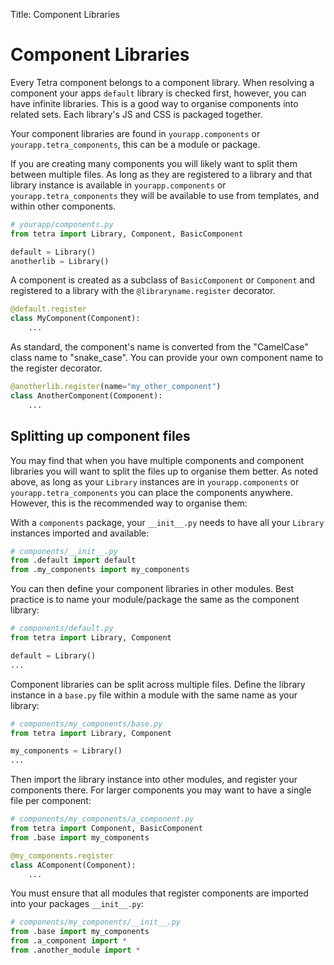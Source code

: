 Title: Component Libraries

# Component Libraries

Every Tetra component belongs to a component library. When resolving a component your apps `default` library is checked first, however, you can have infinite libraries. This is a good way to organise components into related sets. Each library's JS and CSS is packaged together.

Your component libraries are found in `yourapp.components` or `yourapp.tetra_components`, this can be a module or package.

If you are creating many components you will likely want to split them between multiple files. As long as they are registered to a library and that library instance is available in `yourapp.components` or `yourapp.tetra_components` they will be available to use from templates, and within other components.

``` python
# yourapp/components.py
from tetra import Library, Component, BasicComponent

default = Library()
anotherlib = Library()
```

A component is created as a subclass of `BasicComponent` or `Component` and registered to a library with the `@libraryname.register` decorator.

``` python
@default.register
class MyComponent(Component):
    ...
```

As standard, the component's name is converted from the "CamelCase" class name to "snake_case". You can provide your own component name to the register decorator.

``` python
@anotherlib.register(name="my_other_component")
class AnotherComponent(Component):
    ...
```

## Splitting up component files

You may find that when you have multiple components and component libraries you will want to split the files up to organise them better. As noted above, as long as your `Library` instances are in `yourapp.components` or `yourapp.tetra_components` you can place the components anywhere. However, this is the recommended way to organise them:

With a `components` package, your `__init__.py` needs to have all your `Library` instances imported and available:

``` python
# components/__init__.py
from .default import default
from .my_components import my_components
```
    
You can then define your component libraries in other modules. Best practice is to name your module/package the same as the component library:

``` python
# components/default.py
from tetra import Library, Component

default = Library()
...
```

Component libraries can be split across multiple files. Define the library instance in a `base.py` file within a module with the same name as your library:

``` python
# components/my_components/base.py
from tetra import Library, Component

my_components = Library()
...
```

Then import the library instance into other modules, and register your components there. For larger components you may want to have a single file per component:

``` python
# components/my_components/a_component.py
from tetra import Component, BasicComponent
from .base import my_components

@my_components.register
class AComponent(Component):
    ...
```

You must ensure that all modules that register components are imported into your packages `__init__.py`:

``` python
# components/my_components/__init__.py
from .base import my_components
from .a_component import *
from .another_module import *
```
